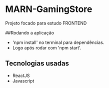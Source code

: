 # MARN-GamingStore
Projeto focado para estudo FRONTEND

##Rodando a aplicação
- 'npm install' no terminal para dependências.
- Logo após rodar com 'npm start'.

## Tecnologias usadas
- ReactJS
- Javascript
